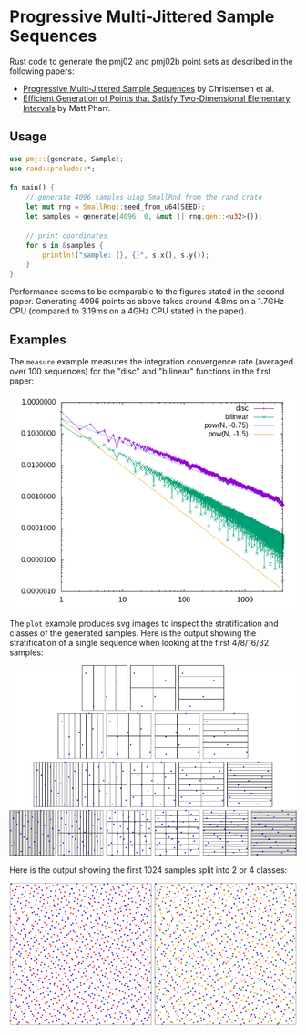 # Progressive Multi-Jittered Sample Sequences

Rust code to generate the pmj02 and pmj02b point sets as described in the following papers:

* [Progressive Multi-Jittered Sample Sequences](https://graphics.pixar.com/library/ProgressiveMultiJitteredSampling/) by Christensen et al.
* [Efficient Generation of Points that Satisfy Two-Dimensional Elementary Intervals](http://jcgt.org/published/0008/01/04/) by Matt Pharr.

## Usage

```rust
use pmj::{generate, Sample};
use rand::prelude::*;

fn main() {
    // generate 4096 samples uing SmallRnd from the rand crate
    let mut rng = SmallRng::seed_from_u64(SEED);
    let samples = generate(4096, 0, &mut || rng.gen::<u32>());

    // print coordinates
    for s in &samples {
        println!("sample: {}, {}", s.x(), s.y());
    }
}
```

Performance seems to be comparable to the figures stated in the second paper.  Generating 4096 points as above takes around 4.8ms on a 1.7GHz CPU (compared to 3.19ms on a 4GHz CPU stated in the paper).

## Examples

The `measure` example measures the integration convergence rate (averaged over 100 sequences) for the "disc" and "bilinear" functions in the first paper:

![error](img/error.png)

The `plot` example produces svg images to inspect the stratification and classes of the generated samples.  Here is the output showing the stratification of a single sequence when looking at the first 4/8/16/32 samples:

![partitions](img/partitions.png)

Here is the output showing the first 1024 samples split into 2 or 4 classes:

![classes](img/classes.png)
